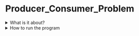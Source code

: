 # Producer_Consumer_Problem
<details>
  <summary>What is it about?</summary>
  This program is to understand how semaphores and threading works.
  It controlls when values are placed into the buffer (producer) and values taken out (consumer).
</details>
<details>
  <summary>How to run the program</summary>
  1.  Download the "Program_Files" and place it in a location on your PC.
  2.  In terminal, set your directory to location of "Program_Files".
  3.  Use gcc to complie the source code.
  ```
  $ gcc producer.c -pthread -lrt -o producer
  $ gcc consumer.c -pthread -lrt -o consumer
  ```
  4. Run both programs at the same time to see the code working.
  ```
  $ ./producer & ./consumer &
</details>
